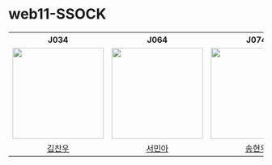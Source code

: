# web11-SSOCK

<table>
  <th>J034</th>
  <th>J064</th>
  <th>J074</th>
  <th>J082</th>
  <th>J160</th>
  <tr>
    <td><img src="https://avatars.githubusercontent.com/u/98443541?v=4" width="180" height="180"/></td>
    <td><img src="https://avatars.githubusercontent.com/u/96722691?v=4" width="180" height="180"/></td>
    <td><img src="https://avatars.githubusercontent.com/u/83938394?v=4" width="180" height="180"/></td>
    <td><img src="https://avatars.githubusercontent.com/u/62386148?v=4" width="180" height="180"/></td>
    <td><img src="https://avatars.githubusercontent.com/u/33882299?v=4" width="180" height="180"/></td>
  </tr>
  <tr>
    <td align="center"><a href="https://github.com/kcwww">김찬우</a>
    </td>
    <td align="center"><a href="https://github.com/esthel7">서민아</a>
    </td>
    <td align="center"><a href="https://github.com/yunuo46">송현우</a>
    </td>
    <td align="center"><a href="https://github.com/5nxtnxtnxt">오승엽</a>
    </td>
    <td align="center"><a href="https://github.com/peageon">최진수</a>
  </tr>
</table>
